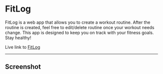 # FitLog

FitLog is a web app that allows you to create a workout routine.
After the routine is created, feel free to edit/delete routine 
once your workout needs change. This app is designed to keep you
on track with your fitness goals. Stay healthy! 

Live link to [FitLog](https://murmuring-headland-74895.herokuapp.com/)

__________________________________________________________________________________________________________________________________________

## Screenshot

